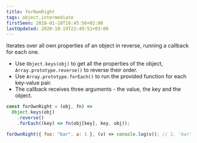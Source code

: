 ```yaml
---
title: forOwnRight
tags: object,intermediate
firstSeen: 2018-01-18T16:45:56+02:00
lastUpdated: 2020-10-19T22:49:51+03:00
---
```


Iterates over all own properties of an object in reverse, running a callback for each one.

- Use `Object.keys(obj)` to get all the properties of the object, `Array.prototype.reverse()` to reverse their order.
- Use `Array.prototype.forEach()` to run the provided function for each key-value pair.
- The callback receives three arguments - the value, the key and the object.

```js
const forOwnRight = (obj, fn) =>
  Object.keys(obj)
    .reverse()
    .forEach((key) => fn(obj[key], key, obj));
```

```js
forOwnRight({ foo: "bar", a: 1 }, (v) => console.log(v)); // 1, 'bar'
```
